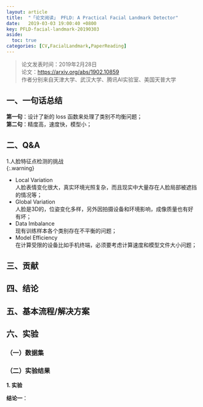 ```yaml
---
layout: article
title:  "「论文阅读」 PFLD: A Practical Facial Landmark Detector"
date:   2019-03-03 19:00:40 +0800
key: PFLD-facial-landmark-20190303
aside:
  toc: true
categories: [CV,FacialLandmark,PaperReading]
---
```


>论文发表时间：2019年2月28日    
论文：<https://arxiv.org/abs/1902.10859>  
作者分别来自天津大学、武汉大学、腾讯AI实验室、美国天普大学  



## 一、一句话总结  
**第一句**：设计了新的 loss 函数来处理了类别不均衡问题；    
**第二句**：精度高，速度快，模型小；    

## 二、Q&A  

1.人脸特征点检测的挑战  
{:.warning}   

- Local Variation  
人脸表情变化很大，真实环境光照复杂，而且现实中大量存在人脸局部被遮挡的情况等；  
- Global Variation  
人脸是3D的，位姿变化多样，另外因拍摄设备和环境影响，成像质量也有好有坏；   
- Data Imbalance  
现有训练样本各个类别存在不平衡的问题；  
- Model Efficiency  
在计算受限的设备比如手机终端，必须要考虑计算速度和模型文件大小问题；   

## 三、贡献  

## 四、结论  

## 五、基本流程/解决方案

## 六、实验  

### <span id="dataset">（一）数据集</span>


### （二）实验结果   

<span id="explore">**1. 实验**</span>    

**结论一**：  
